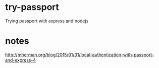 # try-passport
Trying passport with express and nodejs

# notes
http://mherman.org/blog/2015/01/31/local-authentication-with-passport-and-express-4
